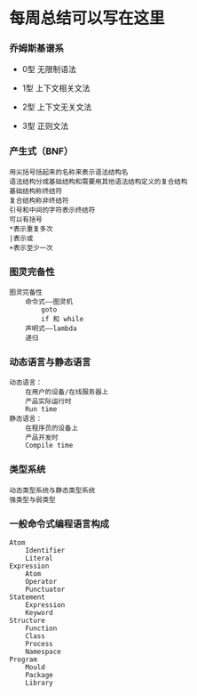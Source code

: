 # 每周总结可以写在这里

### 乔姆斯基谱系

- 0型 无限制语法

- 1型 上下文相关文法

- 2型 上下文无关文法

- 3型 正则文法

###  产生式（BNF）

    用尖括号括起来的名称来表示语法结构名
    语法结构分成基础结构和需要用其他语法结构定义的复合结构
    基础结构称终结符
    复合结构称非终结符
    引号和中间的字符表示终结符
    可以有括号
    *表示重复多次
    |表示或
    +表示至少一次

### 图灵完备性

    图灵完备性
        命令式——图灵机
            goto 
            if 和 while
        声明式——lambda
        递归

### 动态语言与静态语言
    动态语言：
        在用户的设备/在线服务器上
        产品实际运行时
        Run time
    静态语言：
        在程序员的设备上
        产品开发时
        Compile time

### 类型系统
    动态类型系统与静态类型系统
    强类型与弱类型

### 一般命令式编程语言构成
    Atom
        Identifier
        Literal
    Expression
        Atom
        Operator
        Punctuator
    Statement
        Expression
        Keyword
    Structure
        Function
        Class
        Process
        Namespace
    Program
        Mould
        Package
        Library